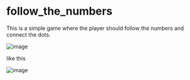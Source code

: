# follow_the_numbers

This is a simple game where the player should follow the numbers and connect the dots.

![image](https://user-images.githubusercontent.com/96540646/148253125-3eef3bb3-b1d3-4563-97b0-3593f05d7d4b.png)

like this

![image](https://user-images.githubusercontent.com/96540646/148253367-c590d09e-f916-4252-98bc-ba10d8376bb3.png)
